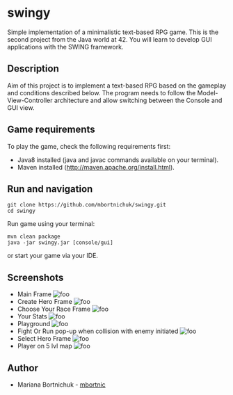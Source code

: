 # swingy
Simple implementation of a minimalistic text-based RPG game. This is the second project from the Java world at 42. You will learn to develop GUI applications with the SWING framework.

## Description
Aim of this project is to implement a text-based RPG based on the gameplay and conditions described below. The program needs to follow the Model-View-Controller architecture and allow switching between the Console and GUI view.

## Game requirements
To play the game, check the following requirements first:
- Java8 installed (java and javac commands available on your terminal).
- Maven installed (http://maven.apache.org/install.html).

## Run and navigation
```
git clone https://github.com/mbortnichuk/swingy.git
cd swingy
```
Run game using your terminal:
```
mvn clean package
java -jar swingy.jar [console/gui]
```
or start your game via your IDE.


## Screenshots
- Main Frame
![foo](https://github.com/mbortnichuk/swingy/blob/master/pictures/mainFrame.png "MainFrame")
- Create Hero Frame
![foo](https://github.com/mbortnichuk/swingy/blob/master/pictures/createHero.png "CreateHeroFrame")
- Choose Your Race Frame
![foo](https://github.com/mbortnichuk/swingy/blob/master/pictures/createRace.png "ChooseYourRaceFrame")
- Your Stats
![foo](https://github.com/mbortnichuk/swingy/blob/master/pictures/yourStats.png "YourStats")
- Playground
![foo](https://github.com/mbortnichuk/swingy/blob/master/pictures/playground.png "Playground")
- Fight Or Run pop-up when collision with enemy initiated
![foo](https://github.com/mbortnichuk/swingy/blob/master/pictures/fightOrRun.png "fightOrRun")
- Select Hero Frame
![foo](https://github.com/mbortnichuk/swingy/blob/master/pictures/selectHero.png "SelectHeroFrame")
- Player on 5 lvl map
![foo](https://github.com/mbortnichuk/swingy/blob/master/pictures/playground5Lvl.png "5LvlMap")

## Author
- Mariana Bortnichuk - [mbortnic](https://github.com/mbortnichuk "mbortnic")
